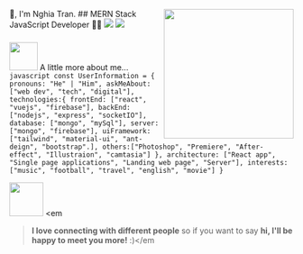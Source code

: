 <img
  align="right"
  src="https://media.giphy.com/media/M9gbBd9nbDrOTu1Mqx/giphy.gif"
  width="230"
/>

🙏, I'm Nghia Tran. ## MERN Stack JavaScript Developer 👨‍💻
[![](https://img.shields.io/badge/Facebook-TranMinhNghia-blue)](https://www.facebook.com/nghiatm202/)
[![](https://img.shields.io/badge/Gmail-nghiatm202%40gmail.com-red)](mailto:nghiatm202@gmail.com)
###
<img
  src="https://media.giphy.com/media/VgCDAzcKvsR6OM0uWg/giphy.gif"
  width="50"
/>
A little more about me... ```javascript const UserInformation = { pronouns: "He"
| "Him", askMeAbout: ["web dev", "tech", "digital"], technologies:{ frontEnd:
["react", "vuejs", "firebase"], backEnd: ["nodejs", "express", "socketIO"],
database: ["mongo", "mySql"], server: ["mongo", "firebase"], uiFramework:
["tailwind", "material-ui", "ant-deign", "bootstrap".], others:["Photoshop",
"Premiere", "After-effect", "Illustraion", "camtasia"] }, architecture: ["React
app", "Single page applications", "Landing web page", "Server"], interests:
["music", "football", "travel", "english", "movie"] } ```

<img
  src="https://media.giphy.com/media/LnQjpWaON8nhr21vNW/giphy.gif"
  width="60"
/>
<em
  ><b>I love connecting with different people</b> so if you want to say
  <b>hi, I'll be happy to meet you more!</b> :)</em
>

